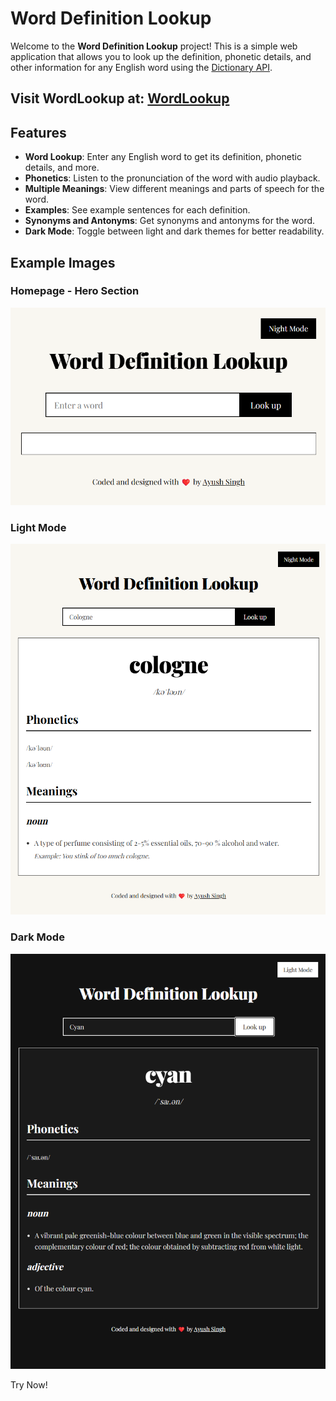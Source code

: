 # Word Definition Lookup

Welcome to the **Word Definition Lookup** project! This is a simple web application that allows you to look up the definition, phonetic details, and other information for any English word using the [Dictionary API](https://dictionaryapi.dev/).

## Visit WordLookup at: [WordLookup](https://ayushsingh-ayushsingh.github.io/WordLookup/)

## Features

- **Word Lookup**: Enter any English word to get its definition, phonetic details, and more.
- **Phonetics**: Listen to the pronunciation of the word with audio playback.
- **Multiple Meanings**: View different meanings and parts of speech for the word.
- **Examples**: See example sentences for each definition.
- **Synonyms and Antonyms**: Get synonyms and antonyms for the word.
- **Dark Mode**: Toggle between light and dark themes for better readability.

## Example Images

### Homepage - Hero Section
![Screenshot](https://raw.githubusercontent.com/ayushsingh-ayushsingh/WordLookup/refs/heads/main/Screenshot%202025-02-16%20151018.png)

### Light Mode
![Screenshot](https://raw.githubusercontent.com/ayushsingh-ayushsingh/WordLookup/refs/heads/main/Screenshot%202025-02-16%20144539.png)

### Dark Mode
![Screenshot](https://raw.githubusercontent.com/ayushsingh-ayushsingh/WordLookup/refs/heads/main/Screenshot%202025-02-16%20144754.png)

Try Now!
